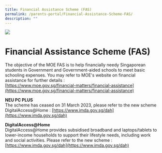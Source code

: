 ```yaml
---
title: Financial Assistance Scheme (FAS)
permalink: /parents-portal/Financial-Assistance-Scheme-FAS/
description: ""
---
```

![](/images/banner.gif)

Financial Assistance Scheme (FAS)
=================================


The objective of the MOE FAS is to help financially needy Singaporean students in Government and Government-aided schools to meet basic schooling expenses. You may refer to MOE's website on financial assistance for further details :  
[https://www.moe.gov.sg/financial-matters/financial-assistance](https://www.moe.gov.sg/financial-matters/financial-assistance)  
  
**NEU PC PLUS**   
The scheme has ceased on 31 March 2023, please refer to the new scheme DigitalAccess@Home : [https://www.imda.gov.sg/dah](https://www.imda.gov.sg/dah) 

**DigitalAccess@Home**   
DigitalAccess@Home provides subsidised broadband and laptops/tablets to lower-income households to support their lifestyle needs, including work and social activities. 
Please refer to the new scheme : [https://www.imda.gov.sg/dah](https://www.imda.gov.sg/dah)